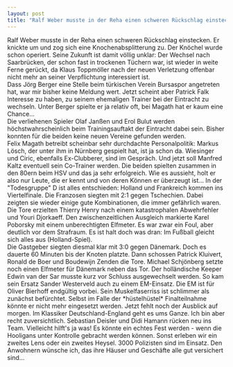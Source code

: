 ```yaml
---
layout: post
title: "Ralf Weber musste in der Reha einen schweren Rückschlag einstecken."
---
```


Ralf Weber musste in der Reha einen schweren Rückschlag einstecken. Er knickte um und zog sich eine Knochenabsplitterung zu. Der Knöchel wurde schon operiert. Seine Zukunft ist damit völlig unklar: Der Wechsel nach Saarbrücken, der schon fast in trockenen Tüchern war, ist wieder in weite Ferne gerückt, da Klaus Toppmöller nach der neuen Verletzung offenbar nicht mehr an seiner Verpflichtung interessiert ist.  
Dass Jörg Berger eine Stelle beim türkischen Verein Bursaspor angetreten hat, war mir bisher keine Meldung wert. Jetzt scheint aber Patrick Falk Interesse zu haben, zu seinem ehemaligen Trainer bei der Eintracht zu wechseln. Unter Berger spielte er ja relativ oft, bei Magath hat er kaum eine Chance...  
Die verliehenen Spieler Olaf Janßen und Erol Bulut werden höchstwahrscheinlich beim Trainingsauftakt der Eintracht dabei sein. Bisher konnten für die beiden keine neuen Vereine gefunden werden.  
Felix Magath betreibt scheinbar sehr durchdachte Personalpolitik: Markus Lösch, der unter ihm in Nürnberg gespielt hat, ist ja schon da. Wiesinger und Ciric, ebenfalls Ex-Clubberer, sind im Gespräch. Und jetzt soll Manfred Kaltz eventuell sein Co-Trainer werden. Die beiden spielten zusammen in den 80ern beim HSV und das ja sehr erfolgreich. Wie es aussieht, holt er also nur Leute, die er kennt und von deren Können er überzeugt ist... In der "Todesgruppe" D ist alles entschieden: Holland und Frankreich kommen ins Viertelfinale. Die Franzosen siegten mit 2:1 gegen Tschechien. Dabei zeigten sie wieder einige gute Kombinationen, die immer gefährlich waren. Die Tore erzielten Thierry Henry nach einem katastrophalen Abwehrfehler und Youri Djorkaeff. Den zwischenzeitlichen Ausgleich markierte Karel Poborsky mit einem unberechtigten Elfmeter. Es war zwar ein Foul, aber deutlich vor dem Strafraum. Es ist halt doch was dran: Im Fußball gleicht sich alles aus (Holland-Spiel).  
Die Gastgeber siegten diesmal klar mit 3:0 gegen Dänemark. Doch es dauerte 60 Minuten bis der Knoten platzte. Dann schossen Patrick Kluivert, Ronald de Boer und Boudewijn Zenden die Tore. Michael Schjönberg setzte noch einen Elfmeter für Dänemark neben das Tor. Der holländische Keeper Edwin van der Sar musste kurz vor Schluss ausgewechselt werden. So kam sein Ersatz Sander Westerveld auch zu einem EM-Einsatz. Die EM ist für Oliver Bierhoff endgültig vorbei. Sein Muskelfaserriss ist schlimmer als zunächst befürchtet. Selbst im Falle der \*hüstelhüstel\* Finalteilnahme könnte er nicht mehr eingesetzt werden. Jetzt fehlt noch der Ausblick auf morgen. Im Klassiker Deutschland-England geht es ums Ganze. Ich bin aber recht zuversichtlich. Sebastian Deisler und Didi Hamann rücken neu ins Team. Vielleicht hilft's ja was! Es könnte ein echtes Fest werden - wenn die Hooligans unter Kontrolle gebracht werden können. Sonst erleben wir ein zweites Lens oder ein zweites Heysel. 3000 Polizisten sind im Einsatz. Den Anwohnern wünsche ich, das ihre Häuser und Geschäfte alle gut versichert sind...
